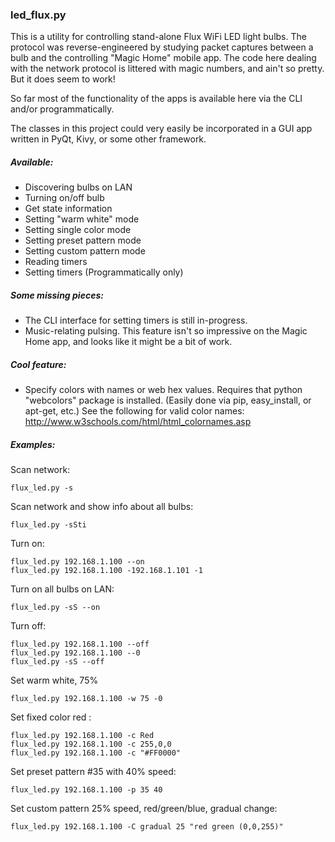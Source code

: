 ### led_flux.py 

This is a utility for controlling stand-alone Flux WiFi LED light bulbs.
The protocol was reverse-engineered by studying packet captures between a 
bulb and the controlling "Magic Home" mobile app.  The code here dealing 
with the network protocol is littered with magic numbers, and ain't so pretty.
But it does seem to work!

So far most of the functionality of the apps is available here via the CLI
and/or programmatically.

The classes in this project could very easily be incorporated in a GUI app written 
in PyQt, Kivy, or some other framework.

##### Available:
* Discovering bulbs on LAN
* Turning on/off bulb
* Get state information
* Setting "warm white" mode
* Setting single color mode
* Setting preset pattern mode
* Setting custom pattern mode
* Reading timers
* Setting timers (Programmatically only)
	
##### Some missing pieces:
* The CLI interface for setting timers is still in-progress.
* Music-relating pulsing. This feature isn't so impressive on the Magic Home app, 
and looks like it might be a bit of work.
	  
##### Cool feature:
* Specify colors with names or web hex values.  Requires that python "webcolors" 
package is installed.  (Easily done via pip, easy_install, or apt-get, etc.)
 See the following for valid color names: http://www.w3schools.com/html/html_colornames.asp


##### Examples:
Scan network:

	flux_led.py -s
	
Scan network and show info about all bulbs:

	flux_led.py -sSti

Turn on:

	flux_led.py 192.168.1.100 --on
	flux_led.py 192.168.1.100 -192.168.1.101 -1
	
Turn on all bulbs on LAN:

	flux_led.py -sS --on
	
Turn off:

	flux_led.py 192.168.1.100 --off
	flux_led.py 192.168.1.100 --0
	flux_led.py -sS --off
	
Set warm white, 75%

	flux_led.py 192.168.1.100 -w 75 -0	
	
Set fixed color red :

	flux_led.py 192.168.1.100 -c Red
	flux_led.py 192.168.1.100 -c 255,0,0
	flux_led.py 192.168.1.100 -c "#FF0000"
	
	
Set preset pattern #35 with 40% speed:	

	flux_led.py 192.168.1.100 -p 35 40
	
Set custom pattern 25% speed, red/green/blue, gradual change:

	flux_led.py 192.168.1.100 -C gradual 25 "red green (0,0,255)"
	
